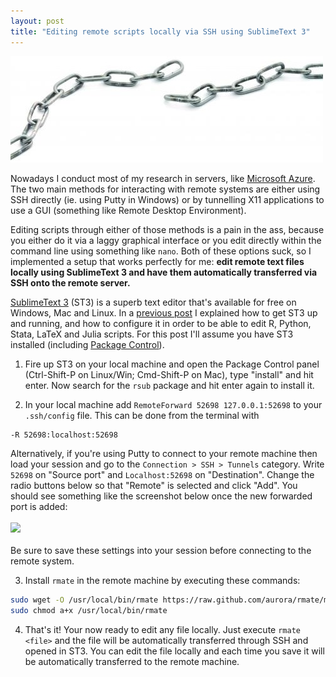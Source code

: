 ```yaml
---
layout: post
title: "Editing remote scripts locally via SSH using SublimeText 3"
---
```


![](/files/missing_link_chain.jpg)

Nowadays I conduct most of my research in servers, like [Microsoft Azure](https://azure.microsoft.com/en-us/). The two main methods for interacting with remote systems are either using SSH directly (ie. using Putty in Windows) or by tunnelling X11 applications to use a GUI (something like Remote Desktop Environment).

Editing scripts through either of those methods is a pain in the ass, because you either do it via a laggy graphical interface or you edit directly within the command line using something like `nano`. Both of these options suck, so I implemented a setup that works perfectly for me: **edit remote text files locally using SublimeText 3 and have them automatically transferred via SSH onto the remote server.**

<!--more-->

[SublimeText 3](http://www.sublimetext.com/) (ST3) is a superb text editor that's available for free on Windows, Mac and Linux. In a [previous post](/posts/use-st3) I explained how to get ST3 up and running, and how to configure it in order to be able to edit R, Python, Stata, LaTeX and Julia scripts. For this post I'll assume you have ST3 installed (including [Package Control](https://packagecontrol.io/installation)).

1. Fire up ST3 on your local machine and open the Package Control panel (Ctrl-Shift-P on Linux/Win; Cmd-Shift-P on Mac), type "install" and hit enter. Now search for the `rsub` package and hit enter again to install it.

2. In your local machine add `RemoteForward 52698 127.0.0.1:52698` to your `.ssh/config` file. This can be done from the terminal with
```bash
-R 52698:localhost:52698
```
Alternatively, if you're using Putty to connect to your remote machine then load your session and go to the `Connection > SSH > Tunnels` category. Write `52698` on "Source port" and `Localhost:52698` on "Destination". Change the radio buttons below so that "Remote" is selected and click "Add". You should see something like the screenshot below once the new forwarded port is added:
<br/><br/>
![](https://blog.cs.wmich.edu/wp-content/uploadsfiles/2014/10/sub5.png)
<br/><br/>
Be sure to save these settings into your session before connecting to the remote system.

3. Install `rmate` in the remote machine by executing these commands:
```bash
sudo wget -O /usr/local/bin/rmate https://raw.github.com/aurora/rmate/master/rmate
sudo chmod a+x /usr/local/bin/rmate
```

4. That's it! Your now ready to edit any file locally. Just execute `rmate <file>` and the file will be automatically transferred through SSH and opened in ST3. You can edit the file locally and each time you save it will be automatically transferred to the remote machine.